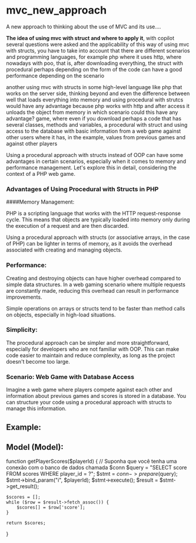 # mvc_new_approach
A new approach to thinking about the use of MVC and its use....




**The idea of ​​using mvc with struct and where to apply it**, with copilot several questions were asked
and the applicability of this way of using mvc with structs, you have to take into account that 
there are different scenarios and programming languages, for example php where it uses http, 
where nowadays with poo, that is, after downloading everything, the struct with procedural 
perhaps depending on the form of the code can have a good performance depending on the scenario











another using mvc with structs in some high-level language like php that works on the server side, 
thinking beyond and even the difference between well that loads everything into memory and using procedural
with strutcs would have any advantage because php works with http and after access it unloads the object 
from memory in which scenario could this have any advantage? game, where even if you download perhaps a 
code that has several classes, methods and variables, a procedural with struct and using access to the 
database with basic information from a web game against other users where it has, in the example, 
values ​​from previous games and against other players


Using a procedural approach with structs instead of OOP can have some advantages in certain scenarios, 
especially when it comes to memory and performance management. 
Let's explore this in detail, considering the context of a PHP web game.

### Advantages of Using Procedural with Structs in PHP
####Memory Management:

PHP is a scripting language that works with the HTTP request-response cycle. 
This means that objects are typically loaded into memory only during the execution of a request and are then discarded.

Using a procedural approach with structs (or associative arrays, in the case of PHP) can be lighter in terms of memory, 
as it avoids the overhead associated with creating and managing objects.

### Performance:

Creating and destroying objects can have higher overhead compared to simple data structures. In a web gaming scenario where multiple 
requests are constantly made, reducing this overhead can result in performance improvements.

Simple operations on arrays or structs tend to be faster than method calls on objects, especially in high-load situations.

### Simplicity:

The procedural approach can be simpler and more straightforward, especially for developers who are not familiar with OOP. 
This can make code easier to maintain and reduce complexity, as long as the project doesn't become too large.


### Scenario: Web Game with Database Access
Imagine a web game where players compete against each other and information about previous games and scores is stored in a database.
You can structure your code using a procedural approach with structs to manage this information.

## Example:

## Model (Model):


function getPlayerScores($playerId) {
    // Suponha que você tenha uma conexão com o banco de dados chamada $conn
    $query = "SELECT score FROM scores WHERE player_id = ?";
    $stmt = $conn->prepare($query);
    $stmt->bind_param("i", $playerId);
    $stmt->execute();
    $result = $stmt->get_result();

    $scores = [];
    while ($row = $result->fetch_assoc()) {
        $scores[] = $row['score'];
    }

    return $scores;
}
